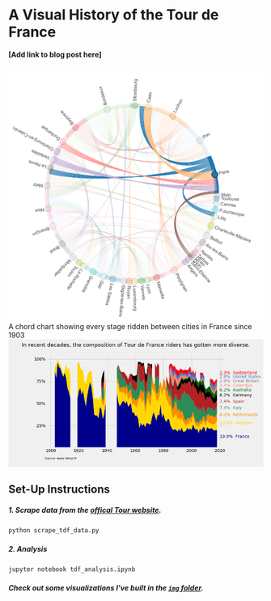 # A Visual History of the Tour de France

**[Add link to blog post here]**

![alt text](https://github.com/yontartu/tour-de-france/blob/master/img/11_paris_chord.png) A chord chart showing every stage ridden between cities in France since 1903
![alt text](https://github.com/yontartu/tour-de-france/blob/master/img/07_nationality_mixture_over_time.png)

## Set-Up Instructions

##### 1. Scrape data from the [offical Tour website](https://www.letour.fr).

```bash
python scrape_tdf_data.py
```

##### 2. Analysis

```bash
jupyter notebook tdf_analysis.ipynb
```

##### Check out some visualizations I've built in the [`img` folder](https://github.com/yontartu/tour-de-france/tree/master/img).
